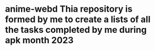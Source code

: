 # anime-webd Thia repository is formed by me to create a lists of all the tasks completed by me during apk month 2023
